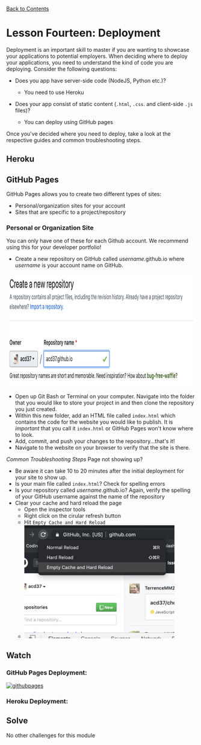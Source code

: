 [Back to Contents](https://github.com/coding-boot-camp/cs-technical-curriculum/tree/master/async-content)

# Lesson Fourteen: Deployment

Deployment is an important skill to master if you are wanting to showcase your applications to potential employers.
When deciding where to deploy your applications, you need to understand the kind of code you are deploying. Consider the following questions:

- Does you app have server-side code (NodeJS, Python etc.)?
  - You need to use Heroku

- Does your app consist of static content (`.html`, `.css`. and client-side `.js` files)?
  - You can deploy using GitHub pages

Once you've decided where you need to deploy, take a look at the respective guides and common troubleshooting steps.



## Heroku

## GitHub Pages

GitHub Pages allows you to create two different types of sites:

- Personal/organization sites for your account
- Sites that are specific to a project/repository


### Personal or Organization Site
You can only have one of these for each Github account. We recommend using this for your developer portfolio!

- Create a new repository on GitHub called _username_.github.io where _username_ is your account name on GitHub.
<img src="./assets/images/deployment2.png" alt="deployment1" height="300">

- Open up Git Bash or Terminal on your computer. Navigate into the folder that you would like to store your project in and then clone the repository you just created.
- Within this new folder, add an HTML file called `index.html` which contains the code for the website you would like to publish. It is _important_ that you call it `index.html` or GitHub Pages won't know where to look.
- Add, commit, and push your changes to the repository...that's it! 
- Navigate to the website on your browser to verify that the site is there.

*Common Troubleshooting Steps*
Page not showing up?
- Be aware it can take 10 to 20 minutes after the initial deployment for your site to show up.
- Is your main file called `index.html`? Check for spelling errors
- Is your repository called _username_.github.io? Again, verify the spelling of your GitHub username against the name of the repository
- Clear your cache and hard reload the page
  - Open the inspector tools
  - Right click on the cirular refresh button
  - Hit `Empty Cache and Hard Reload`
  - <img src="./assets/images/deployment1.png" alt="deployment2"  height="300">



## Watch

### GitHub Pages Deployment:
[![githubpages](http://img.youtube.com/vi/SKXkC4SqtRk/0.jpg)](https://youtu.be/SKXkC4SqtRk  "github pages")


### Heroku Deployment:

## Solve

No other challenges for this module